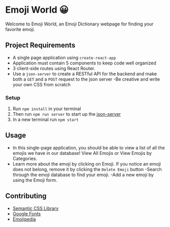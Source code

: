 # Emoji World 😀

Welcome to Emoji World, an Emoji Dictionary webpage for finding your favorite emoji.

## Project Requirements

- A single page application using `create-react-app`
- Application must contain 5 components to keep code well organized
- 3 client-side routes using React Router.
- Use a `json-server` to create a RESTful API for the backend and make both a `GET` and a `POST` request to the json server
  -Be creative and write your own CSS from scratch

### Setup

1. Run `npm install` in your terminal
2. Then run `npm run server` to start up the [json-server](http://localhost:3001)
3. In a new terminal run `npm start`

## Usage

- In this single-page application, you should be able to view a list of all the emojis we have in our database! View All Emojis or View Emojis by Categories.
- Learn more about the emoji by clicking on Emoji. If you notice an emoji does not belong, remove it by clicking the `Delete Emoji` button
  -Search through the emoji database to find your emoji.
  -Add a new emoji by using the Emoji form.

## Contributing

- [Semantic CSS Library](https://react.semantic-ui.com/)
- [Google Fonts](https://fonts.google.com/)
- [Emojipedia](https://emojipedia.org/apple/)
